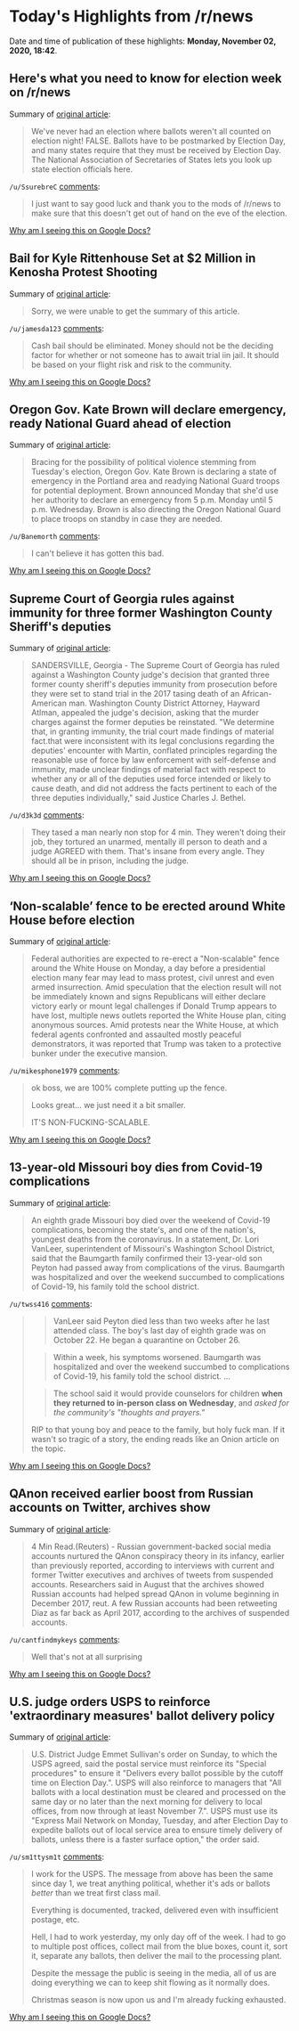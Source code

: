 # Today's Highlights from /r/news

Date and time of publication of these highlights: **Monday, November 02, 2020, 18:42**.

## Here's what you need to know for election week on /r/news

Summary of [original article](https://www.reddit.com/r/news/comments/jmodpl/heres_what_you_need_to_know_for_election_week_on/):

> We've never had an election where ballots weren't all counted on election night! FALSE. Ballots have to be postmarked by Election Day, and many states require that they must be received by Election Day. The National Association of Secretaries of States lets you look up state election officials here.

`/u/SsurebreC` [comments](https://www.reddit.com/r/news/comments/jmodpl/heres_what_you_need_to_know_for_election_week_on/):

> I just want to say good luck and thank you to the mods of /r/news to make sure that this doesn't get out of hand on the eve of the election.

[Why am I seeing this on Google Docs?](https://docs.google.com/document/d/1Dc6We63vOXIZsc0op-Bt4abqkYjXzOigalQqFxmvvbM/edit?usp=sharing)

## Bail for Kyle Rittenhouse Set at $2 Million in Kenosha Protest Shooting

Summary of [original article](https://www.nytimes.com/2020/11/02/us/kyle-rittenhouse-bail.html):

> Sorry, we were unable to get the summary of this article.

`/u/jamesda123` [comments](https://www.reddit.com/r/news/comments/jmzck7/bail_for_kyle_rittenhouse_set_at_2_million_in/):

> Cash bail should be eliminated. Money should not be the deciding factor for whether or not someone has to await trial iin jail. It should be based on your flight risk and risk to the community.

[Why am I seeing this on Google Docs?](https://docs.google.com/document/d/1Dc6We63vOXIZsc0op-Bt4abqkYjXzOigalQqFxmvvbM/edit?usp=sharing)

## Oregon Gov. Kate Brown will declare emergency, ready National Guard ahead of election

Summary of [original article](https://www.opb.org/article/2020/11/02/oregon-gov-kate-brown-will-declare-emergency-ready-national-guard-ahead-of-election/):

> Bracing for the possibility of political violence stemming from Tuesday's election, Oregon Gov. Kate Brown is declaring a state of emergency in the Portland area and readying National Guard troops for potential deployment. Brown announced Monday that she'd use her authority to declare an emergency from 5 p.m. Monday until 5 p.m. Wednesday. Brown is also directing the Oregon National Guard to place troops on standby in case they are needed.

`/u/Banemorth` [comments](https://www.reddit.com/r/news/comments/jmsp94/oregon_gov_kate_brown_will_declare_emergency/):

> I can't believe it has gotten this bad.

[Why am I seeing this on Google Docs?](https://docs.google.com/document/d/1Dc6We63vOXIZsc0op-Bt4abqkYjXzOigalQqFxmvvbM/edit?usp=sharing)

## Supreme Court of Georgia rules against immunity for three former Washington County Sheriff's deputies

Summary of [original article](https://41nbc.com/2020/11/02/370103/):

> SANDERSVILLE, Georgia - The Supreme Court of Georgia has ruled against a Washington County judge's decision that granted three former county sheriff's deputies immunity from prosecution before they were set to stand trial in the 2017 tasing death of an African-American man. Washington County District Attorney, Hayward Atlman, appealed the judge's decision, asking that the murder charges against the former deputies be reinstated. "We determine that, in granting immunity, the trial court made findings of material fact.that were inconsistent with its legal conclusions regarding the deputies' encounter with Martin, conflated principles regarding the reasonable use of force by law enforcement with self-defense and immunity, made unclear findings of material fact with respect to whether any or all of the deputies used force intended or likely to cause death, and did not address the facts pertinent to each of the three deputies individually," said Justice Charles J. Bethel.

`/u/d3k3d` [comments](https://www.reddit.com/r/news/comments/jmrjk6/supreme_court_of_georgia_rules_against_immunity/):

> They tased a man nearly non stop for 4 min. They weren't doing their job, they tortured an unarmed, mentally ill person to death and a judge AGREED with them. That's insane from every angle. They should all be in prison, including the judge.

[Why am I seeing this on Google Docs?](https://docs.google.com/document/d/1Dc6We63vOXIZsc0op-Bt4abqkYjXzOigalQqFxmvvbM/edit?usp=sharing)

## ‘Non-scalable’ fence to be erected around White House before election

Summary of [original article](https://www.theguardian.com/us-news/2020/nov/02/white-house-non-scaleable-fence-election):

> Federal authorities are expected to re-erect a "Non-scalable" fence around the White House on Monday, a day before a presidential election many fear may lead to mass protest, civil unrest and even armed insurrection. Amid speculation that the election result will not be immediately known and signs Republicans will either declare victory early or mount legal challenges if Donald Trump appears to have lost, multiple news outlets reported the White House plan, citing anonymous sources. Amid protests near the White House, at which federal agents confronted and assaulted mostly peaceful demonstrators, it was reported that Trump was taken to a protective bunker under the executive mansion.

`/u/mikesphone1979` [comments](https://www.reddit.com/r/news/comments/jmrdn7/nonscalable_fence_to_be_erected_around_white/):

> ok boss, we are 100% complete putting up the fence.
> 
> Looks great... we just need it a bit smaller.
> 
> IT'S NON-FUCKING-SCALABLE.

[Why am I seeing this on Google Docs?](https://docs.google.com/document/d/1Dc6We63vOXIZsc0op-Bt4abqkYjXzOigalQqFxmvvbM/edit?usp=sharing)

## 13-year-old Missouri boy dies from Covid-19 complications

Summary of [original article](https://www.nbcnews.com/news/us-news/13-year-old-missouri-boy-dies-covid-19-complications-n1245739):

> An eighth grade Missouri boy died over the weekend of Covid-19 complications, becoming the state's, and one of the nation's, youngest deaths from the coronavirus. In a statement, Dr. Lori VanLeer, superintendent of Missouri's Washington School District, said that the Baumgarth family confirmed their 13-year-old son Peyton had passed away from complications of the virus. Baumgarth was hospitalized and over the weekend succumbed to complications of Covid-19, his family told the school district.

`/u/twss416` [comments](https://www.reddit.com/r/news/comments/jmpycd/13yearold_missouri_boy_dies_from_covid19/):

> > VanLeer said Peyton died less than two weeks after he last attended class. The boy's last day of eighth grade was on October 22. He began a quarantine on October 26.
> 
> > Within a week, his symptoms worsened. Baumgarth was hospitalized and over the weekend succumbed to complications of Covid-19, his family told the school district.
> ...
> 
> > The school said it would provide counselors for children **when they returned to in-person class on Wednesday**, and *asked for the community's "thoughts and prayers."*
> 
> 
> RIP to that young boy and peace to the family, but holy fuck man. If it wasn't so tragic of a story, the ending reads like an Onion article on the topic.

[Why am I seeing this on Google Docs?](https://docs.google.com/document/d/1Dc6We63vOXIZsc0op-Bt4abqkYjXzOigalQqFxmvvbM/edit?usp=sharing)

## QAnon received earlier boost from Russian accounts on Twitter, archives show

Summary of [original article](https://www.reuters.com/article/us-usa-election-qanon-cyber-idUSKBN27I18I):

> 4 Min Read.(Reuters) - Russian government-backed social media accounts nurtured the QAnon conspiracy theory in its infancy, earlier than previously reported, according to interviews with current and former Twitter executives and archives of tweets from suspended accounts. Researchers said in August that the archives showed Russian accounts had helped spread QAnon in volume beginning in December 2017, reut. A few Russian accounts had been retweeting Diaz as far back as April 2017, according to the archives of suspended accounts.

`/u/cantfindmykeys` [comments](https://www.reddit.com/r/news/comments/jmmuu3/qanon_received_earlier_boost_from_russian/):

> Well that's not at all surprising

[Why am I seeing this on Google Docs?](https://docs.google.com/document/d/1Dc6We63vOXIZsc0op-Bt4abqkYjXzOigalQqFxmvvbM/edit?usp=sharing)

## U.S. judge orders USPS to reinforce 'extraordinary measures' ballot delivery policy

Summary of [original article](https://www.reuters.com/article/us-usa-election-post-office/u-s-judge-orders-usps-to-reinforce-extraordinary-measures-ballot-delivery-policy-idUSKBN27I05B?il=0):

> U.S. District Judge Emmet Sullivan's order on Sunday, to which the USPS agreed, said the postal service must reinforce its "Special procedures" to ensure it "Delivers every ballot possible by the cutoff time on Election Day.". USPS will also reinforce to managers that "All ballots with a local destination must be cleared and processed on the same day or no later than the next morning for delivery to local offices, from now through at least November 7.". USPS must use its "Express Mail Network on Monday, Tuesday, and after Election Day to expedite ballots out of local service area to ensure timely delivery of ballots, unless there is a faster surface option," the order said.

`/u/sm1ttysm1t` [comments](https://www.reddit.com/r/news/comments/jmlkrt/us_judge_orders_usps_to_reinforce_extraordinary/):

> I work for the USPS. The message from above has been the same since day 1, we treat anything political, whether it's ads or ballots *better* than we treat first class mail.  
> 
> Everything is documented, tracked, delivered even with insufficient postage, etc.  
> 
> Hell, I had to work yesterday, my only day off of the week. I had to go to multiple post offices, collect mail from the blue boxes, count it, sort it, separate any ballots, then deliver the mail to the processing plant.  
> 
> Despite the message the public is seeing in the media, all of us are doing everything we can to keep shit flowing as it normally does.  
> 
> Christmas season is now upon us and I'm already fucking exhausted.

[Why am I seeing this on Google Docs?](https://docs.google.com/document/d/1Dc6We63vOXIZsc0op-Bt4abqkYjXzOigalQqFxmvvbM/edit?usp=sharing)


